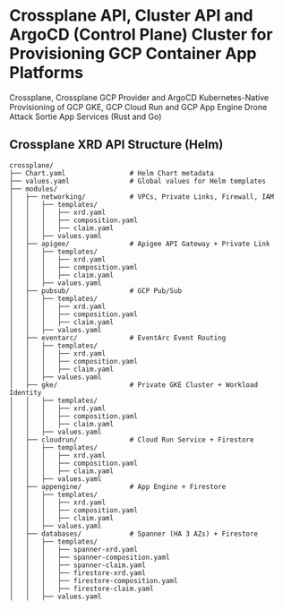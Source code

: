 # Crossplane API, Cluster API and ArgoCD (Control Plane) Cluster for Provisioning GCP Container App Platforms
Crossplane, Crossplane GCP Provider and ArgoCD Kubernetes-Native Provisioning of GCP GKE, GCP Cloud Run and GCP App Engine Drone Attack Sortie App Services (Rust and Go)



## Crossplane XRD API Structure (Helm)
```
crossplane/
├── Chart.yaml                # Helm Chart metadata
├── values.yaml               # Global values for Helm templates
├── modules/
│   ├── networking/           # VPCs, Private Links, Firewall, IAM
│   │   ├── templates/
│   │   │   ├── xrd.yaml
│   │   │   ├── composition.yaml
│   │   │   ├── claim.yaml
│   │   ├── values.yaml
│   ├── apigee/               # Apigee API Gateway + Private Link
│   │   ├── templates/
│   │   │   ├── xrd.yaml
│   │   │   ├── composition.yaml
│   │   │   ├── claim.yaml
│   │   ├── values.yaml
│   ├── pubsub/               # GCP Pub/Sub
│   │   ├── templates/
│   │   │   ├── xrd.yaml
│   │   │   ├── composition.yaml
│   │   │   ├── claim.yaml
│   │   ├── values.yaml
│   ├── eventarc/             # EventArc Event Routing
│   │   ├── templates/
│   │   │   ├── xrd.yaml
│   │   │   ├── composition.yaml
│   │   │   ├── claim.yaml
│   │   ├── values.yaml
│   ├── gke/                  # Private GKE Cluster + Workload Identity
│   │   ├── templates/
│   │   │   ├── xrd.yaml
│   │   │   ├── composition.yaml
│   │   │   ├── claim.yaml
│   │   ├── values.yaml
│   ├── cloudrun/             # Cloud Run Service + Firestore
│   │   ├── templates/
│   │   │   ├── xrd.yaml
│   │   │   ├── composition.yaml
│   │   │   ├── claim.yaml
│   │   ├── values.yaml
│   ├── appengine/            # App Engine + Firestore
│   │   ├── templates/
│   │   │   ├── xrd.yaml
│   │   │   ├── composition.yaml
│   │   │   ├── claim.yaml
│   │   ├── values.yaml
│   ├── databases/            # Spanner (HA 3 AZs) + Firestore
│   │   ├── templates/
│   │   │   ├── spanner-xrd.yaml
│   │   │   ├── spanner-composition.yaml
│   │   │   ├── spanner-claim.yaml
│   │   │   ├── firestore-xrd.yaml
│   │   │   ├── firestore-composition.yaml
│   │   │   ├── firestore-claim.yaml
│   │   ├── values.yaml
```

